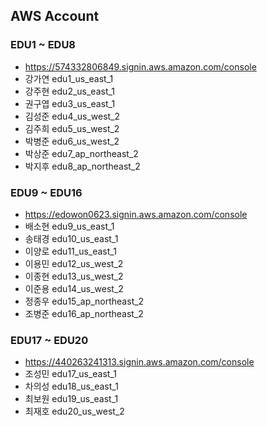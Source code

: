 ## AWS Account
### EDU1 ~ EDU8 
- https://574332806849.signin.aws.amazon.com/console
- 강가연  edu1_us_east_1
- 강주현  edu2_us_east_1
- 권구엽  edu3_us_east_1
- 김성준  edu4_us_west_2
- 김주희  edu5_us_west_2
- 박병준  edu6_us_west_2
- 박상준  edu7_ap_northeast_2
- 박지후  edu8_ap_northeast_2

### EDU9 ~ EDU16
- https://edowon0623.signin.aws.amazon.com/console
- 배소현  edu9_us_east_1
- 송태경  edu10_us_east_1
- 이양로  edu11_us_east_1
- 이용민  edu12_us_west_2
- 이종현  edu13_us_west_2
- 이준용  edu14_us_west_2
- 정종우  edu15_ap_northeast_2
- 조병준  edu16_ap_northeast_2

### EDU17 ~ EDU20
- https://440263241313.signin.aws.amazon.com/console
- 조성민  edu17_us_east_1
- 차의성  edu18_us_east_1
- 최보원  edu19_us_east_1
- 최재호  edu20_us_west_2
